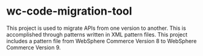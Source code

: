 # wc-code-migration-tool
This project is used to migrate APIs from one version to another. This is accomplished through patterns written in XML pattern files. This project includes a pattern file from WebSphere Commerce Version 8 to WebSphere Commerce Version 9.
